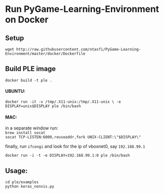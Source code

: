 # Run PyGame-Learning-Environment on Docker

## Setup
`wget http://raw.githubusercontent.com/ntasfi/PyGame-Learning-Environment/master/docker/Dockerfile`

## Build PLE image
`docker build -t ple .`

#### UBUNTU:  
`docker run -it -v /tmp/.X11-unix:/tmp/.X11-unix \
  -e DISPLAY=unix$DISPLAY ple /bin/bash`

#### MAC:
in a separate window run:  
  `brew install socat`  
  `socat TCP-LISTEN:6000,reuseaddr,fork UNIX-CLIENT:\"$DISPLAY\"`

finally, run `ifcongi` and look for the ip of vboxnet0, say `192.168.99.1`  

  `docker run -i -t -e DISPLAY=192.168.99.1:0 ple /bin/bash`

## Usage:
  `cd ple/examples`  
  `python keras_nonvis.py`
